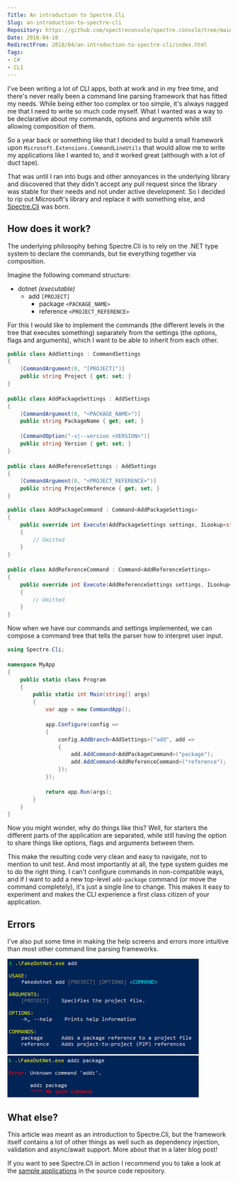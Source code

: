 ```yaml
---
Title: An introduction to Spectre.Cli
Slug: an-introduction-to-spectre-cli
Repository: https://github.com/spectreconsole/spectre.console/tree/main/examples/Cli
Date: 2018-04-10
RedirectFrom: 2018/04/an-introduction-to-spectre-cli/index.html
Tags:
- C#
- CLI
---
```


I've been writing a lot of CLI apps, both at work and in my free time, and there's never really 
been a command line parsing framework that has fitted my needs. While being either too complex 
or too simple, it's always nagged me that I need to write so much code myself. What I wanted 
was a way to be declarative about my commands, options and arguments while still allowing 
composition of them.

So a year back or something like that I decided to build a small framework upon 
`Microsoft.Extensions.CommandLineUtils` that would allow me to write my applications like I wanted to, 
and it worked great (although with a lot of duct tape).

That was until I ran into bugs and other annoyances in the underlying library and discovered 
that they didn't accept any pull request since the library was stable for their needs 
and not under active development. So I decided to rip out Microsoft's library and replace 
it with something else, and [Spectre.Cli](https://github.com/spectresystems/spectre.cli) was born.

## How does it work?

The underlying philosophy behing Spectre.Cli is to rely on the .NET type system to 
declare the commands, but tie everything together via composition.

Imagine the following command structure:

* dotnet *(executable)*
  * add `[PROJECT]`
    * package `<PACKAGE_NAME>`
    * reference `<PROJECT_REFERENCE>`

For this I would like to implement the commands (the different levels in the tree that 
executes something) separately from the settings (the options, flags and arguments), 
which I want to be able to inherit from each other.

```csharp
public class AddSettings : CommandSettings
{
    [CommandArgument(0, "[PROJECT]")]
    public string Project { get; set; }
}

public class AddPackageSettings : AddSettings
{
    [CommandArgument(0, "<PACKAGE_NAME>")]
    public string PackageName { get; set; }

    [CommandOption("-v|--version <VERSION>")]
    public string Version { get; set; }
}

public class AddReferenceSettings : AddSettings
{
    [CommandArgument(0, "<PROJECT_REFERENCE>")]
    public string ProjectReference { get; set; }
}
```

```csharp
public class AddPackageCommand : Command<AddPackageSettings>
{
    public override int Execute(AddPackageSettings settings, ILookup<string, string> remaining)
    {
        // Omitted
    }
}

public class AddReferenceCommand : Command<AddReferenceSettings>
{
    public override int Execute(AddReferenceSettings settings, ILookup<string, string> remaining)
    {
        // Omitted
    }
}
```

Now when we have our commands and settings implemented, we can compose a command tree
that tells the parser how to interpret user input.

```csharp
using Spectre.Cli;

namespace MyApp
{
    public static class Program
    {
        public static int Main(string[] args)
        {
            var app = new CommandApp();

            app.Configure(config =>
            {
                config.AddBranch<AddSettings>("add", add =>
                {
                    add.AddCommand<AddPackageCommand>("package");
                    add.AddCommand<AddReferenceCommand>("reference");
                });
            });

            return app.Run(args);
        }
    }
}
```

Now you might wonder, why do things like this? Well, for starters the different parts
of the application are separated, while still having the option to share things like options,
flags and arguments between them.

This make the resulting code very clean and easy to navigate, not to mention to unit test.
And most importantly at all, the type system guides me to do the right thing. I can't configure 
commands in non-compatible ways, and if I want to add a new top-level `add-package` command 
(or move the command completely), it's just a single line to change. This makes it easy to 
experiment and makes the CLI experience a first class citizen of your application.

## Errors

I've also put some time in making the help screens and errors more intuitive than most other
command line parsing frameworks. 

![Help](command_help.png)  
![Error](command_error.png)

## What else?

This article was meant as an introduction to Spectre.Cli, but the framework itself contains a 
lot of other things as well such as dependency injection, validation and async/await support. 
More about that in a later blog post!

If you want to see Spectre.Cli in action I recommend you to take a look at the 
[sample applications](https://github.com/spectreconsole/spectre.console/tree/main/examples/Cli) in the 
source code repository.
